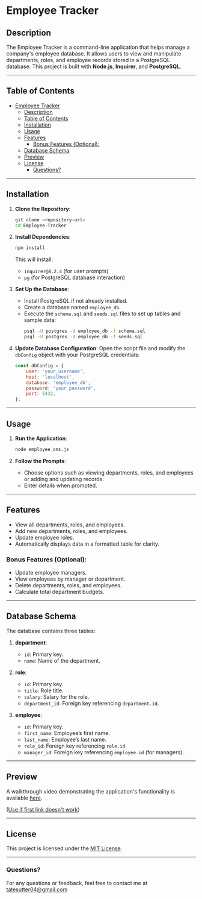 # Employee Tracker

## Description

The Employee Tracker is a command-line application that helps manage a company's employee database. It allows users to view and manipulate departments, roles, and employee records stored in a PostgreSQL database. This project is built with **Node.js**, **Inquirer**, and **PostgreSQL**.

---

## Table of Contents

- [Employee Tracker](#employee-tracker)
  - [Description](#description)
  - [Table of Contents](#table-of-contents)
  - [Installation](#installation)
  - [Usage](#usage)
  - [Features](#features)
    - [Bonus Features (Optional):](#bonus-features-optional)
  - [Database Schema](#database-schema)
  - [Preview](#preview)
  - [License](#license)
    - [Questions?](#questions)

---

## Installation

1. **Clone the Repository**:
   ```bash
   git clone <repository-url>
   cd Employee-Tracker
   ```

2. **Install Dependencies**:
   ```bash
   npm install
   ```
   This will install:
   - `inquirer@8.2.4` (for user prompts)
   - `pg` (for PostgreSQL database interaction)

3. **Set Up the Database**:
   - Install PostgreSQL if not already installed.
   - Create a database named `employee_db`.
   - Execute the `schema.sql` and `seeds.sql` files to set up tables and sample data:
     ```bash
     psql -U postgres -d employee_db -f schema.sql
     psql -U postgres -d employee_db -f seeds.sql
     ```

4. **Update Database Configuration**:
   Open the script file and modify the `dbConfig` object with your PostgreSQL credentials:
   ```javascript
   const dbConfig = {
       user: 'your_username',
       host: 'localhost',
       database: 'employee_db',
       password: 'your_password',
       port: 5432,
   };
   ```

---

## Usage

1. **Run the Application**:
   ```bash
   node employee_cms.js
   ```

2. **Follow the Prompts**:
   - Choose options such as viewing departments, roles, and employees or adding and updating records.
   - Enter details when prompted.

---

## Features

- View all departments, roles, and employees.
- Add new departments, roles, and employees.
- Update employee roles.
- Automatically displays data in a formatted table for clarity.

### Bonus Features (Optional):
- Update employee managers.
- View employees by manager or department.
- Delete departments, roles, and employees.
- Calculate total department budgets.

---

## Database Schema

The database contains three tables:

1. **department**:
   - `id`: Primary key.
   - `name`: Name of the department.

2. **role**:
   - `id`: Primary key.
   - `title`: Role title.
   - `salary`: Salary for the role.
   - `department_id`: Foreign key referencing `department.id`.

3. **employee**:
   - `id`: Primary key.
   - `first_name`: Employee’s first name.
   - `last_name`: Employee’s last name.
   - `role_id`: Foreign key referencing `role.id`.
   - `manager_id`: Foreign key referencing `employee.id` (for managers).

---

## Preview

A walkthrough video demonstrating the application's functionality is available [here](/assets/employee-example-video.mp4).

([Use if first link doesn't work](https://www.youtube.com/watch?v=Ubl1IzC-32k))

---

## License

This project is licensed under the [MIT License](LICENSE).

---

### Questions?
For any questions or feedback, feel free to contact me at [tatesutter04@gmail.com](mailto:tatesutter04@gmail.com)


